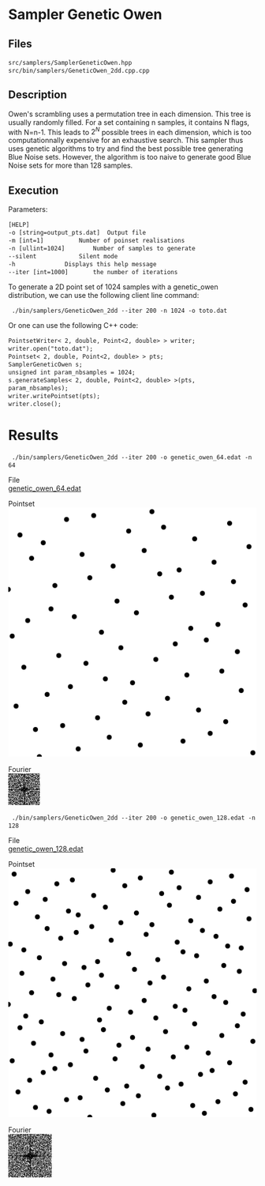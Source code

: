 # Sampler Genetic Owen


## Files

    src/samplers/SamplerGeneticOwen.hpp  
    src/bin/samplers/GeneticOwen_2dd.cpp.cpp

## Description


Owen's scrambling uses a permutation tree in each dimension. This tree is usually randomly filled. For a set containing n samples, it contains N flags, with N=n-1. This leads to $2^N$ possible trees in each dimension, which is too computationnally expensive for an exhaustive search. This sampler thus uses genetic algorithms to try and find the best possible tree generating Blue Noise sets. However, the algorithm is too naive to generate good Blue Noise sets for more than 128 samples.

## Execution


Parameters:  

	[HELP]
	-o [string=output_pts.dat]	Output file
	-m [int=1]			Number of poinset realisations
	-n [ullint=1024]		Number of samples to generate
	--silent 			Silent mode
	-h 				Displays this help message
	--iter [int=1000]		the number of iterations
			

To generate a 2D point set of 1024 samples with a genetic_owen distribution, we can use the following client line command:

     ./bin/samplers/GeneticOwen_2dd --iter 200 -n 1024 -o toto.dat 

Or one can use the following C++ code:

    
    PointsetWriter< 2, double, Point<2, double> > writer;
    writer.open("toto.dat");
    Pointset< 2, double, Point<2, double> > pts;
    SamplerGeneticOwen s;
    unsigned int param_nbsamples = 1024;
    s.generateSamples< 2, double, Point<2, double> >(pts, param_nbsamples);
    writer.writePointset(pts);
    writer.close();
    			

Results
=======

     ./bin/samplers/GeneticOwen_2dd --iter 200 -o genetic_owen_64.edat -n 64 

File  
[genetic_owen_64.edat](data/genetic_owen/genetic_owen_64.edat)

Pointset  
[![](data/genetic_owen/genetic_owen_64.png)](data/genetic_owen/genetic_owen_64.png)

Fourier  
[![](data/genetic_owen/genetic_owen_64_fourier.png)](data/genetic_owen/genetic_owen_64_fourier.png)

     ./bin/samplers/GeneticOwen_2dd --iter 200 -o genetic_owen_128.edat -n 128 

File  
[genetic_owen_128.edat](data/genetic_owen/genetic_owen_128.edat)

Pointset  
[![](data/genetic_owen/genetic_owen_128.png)](data/genetic_owen/genetic_owen_128.png)

Fourier  
[![](data/genetic_owen/genetic_owen_128_fourier.png)](data/genetic_owen/genetic_owen_128_fourier.png)
